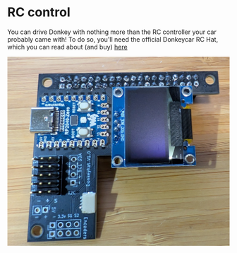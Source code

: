 # RC control
You can drive Donkey with nothing more than the RC controller your car probably came with! To do so, you'll need the official Donkeycar RC Hat, which you can read about (and buy) [here](https://www.diyrobocars.com/2024/12/22/using-the-rc-hat/)

![RCHat](assets/RCHat.jpg)



